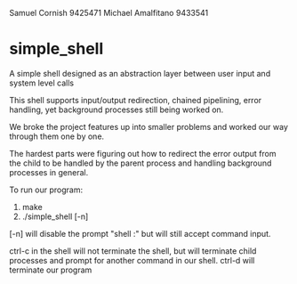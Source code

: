 Samuel Cornish 9425471 Michael Amalfitano 9433541

# simple_shell
A simple shell designed as an abstraction layer between user input and system level calls 

This shell supports input/output redirection, chained pipelining, error handling, yet background processes still being worked on.

We broke the project features up into smaller problems and worked our way through them one by one.

The hardest parts were figuring out how to redirect the error output from the child to be handled by the parent process and handling background processes in general. 

To run our program:

1. make
2. ./simple_shell [-n]

[-n] will disable the prompt "shell :" but will still accept command input.

ctrl-c in the shell will not terminate the shell, but will terminate child processes and prompt for another command in our shell.
ctrl-d will terminate our program


